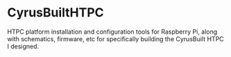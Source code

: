 CyrusBuiltHTPC
==============

HTPC platform installation and configuration tools for Raspberry Pi, along with schematics, firmware, etc for specifically building the CyrusBuilt HTPC I designed.